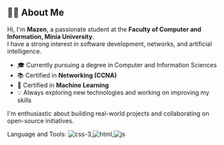 ## 👨‍💻 About Me

Hi, I'm **Mazen**, a passionate student at the **Faculty of Computer and Information, Minia University**.  
I have a strong interest in software development, networks, and artificial intelligence.

- 🎓 Currently pursuing a degree in Computer and Information Sciences  
- 📚 Certified in **Networking (CCNA)**  
- 🤖 Certified in **Machine Learning**  
- 💡 Always exploring new technologies and working on improving my skills  


I'm enthusiastic about building real-world projects and collaborating on open-source initiatives.


Language and Tools:
![css-3](https://github.com/user-attachments/assets/339f32d6-7497-4935-ab19-7fcbd444f88e),![html](https://github.com/user-attachments/assets/277ee7e8-2815-4451-8adf-3d66d46d718a),![js](https://github.com/user-attachments/assets/85d28913-8eec-4588-a6f7-e192b959040b)


